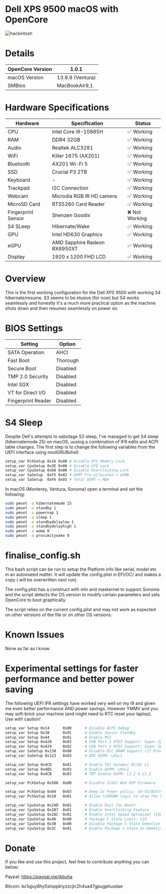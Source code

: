 # Dell XPS 9500 macOS with OpenCore

![hackintosh](./screenshot.png)

# Details

| OpenCore Version | 1.0.1 |
| --- | --- |
| macOS Version | 13.6.9 (Ventura) |
| SMBios | MacBookAir9,1 |

# Hardware Specifications

| Hardware | Specification | Status |
| --- | --- | --- |
| CPU | Intel Core i9-10885H | ✅ Working |
| RAM | DDR4 32GB | ✅ Working |
| Audio | Realtek ALC3281 | ✅ Working |
| WiFi | Killer 1675 (AX201) | ✅ Working |
| Bluetooth | AX201 Wi-Fi 5 | ✅ Working |
| SSD | Crucial P3 2TB | ✅ Working |
| Keyboard | - | ✅ Working |
| Trackpad | I2C Connection | ✅ Working |
| Webcam | Microdia RGB IR HD camera | ✅ Working |
| MicroSD Card | RTS5260 Card Reader | ✅ Working |
| Fingerprint Sensor | Shenzen Goodix | ❌ Not Working |
| S4 SLeep | Hibernate/Wake | ✅ Working |
| GPU | Intel HD630 Graphics | ✅ Working |
| eGPU | AMD Sapphire Radeon RX6950XT | ✅ Working |
| Display | 1920 x 1200 FHD LCD | ✅ Working |

# Overview

This is the first working configuration for the Dell XPS 9500 with working S4 hibernate/resume. S3 seems to be elusive (for now) but S4 works seamlessly and honestly it's a much more practical option as the machine shuts down and then resumes seamlessly on power on.

# BIOS Settings

| Setting | Option |
| --- | --- |
| SATA Operation | AHCI |
| Fast Boot | Thorough |
| Secure Boot | Disabled |
| TMP 2.0 Security | Disabled |
| Intel SGX | Disabled |
| VT for Direct I/O | Disabled |
| Fingerprint Reader | Disabled |

# S4 Sleep
Despite Dell's attempts to sabotage S3 sleep, I've managed to get S4 sleep 
(hibernatemode 25) on macOS, uusing a combination of IFR edits 
and ACPI table changes. The first step is to change the following 
variables from the UEFI interface using modGRUBshell:

```bash
setup_var PchSetup 0x16 0x00 # Disable RTC Memory Lock
setup_var CpuSetup 0x3E 0x00 # Disable CFG Lock
setup_var CpuSetup 0xDA 0x00 # Disable Overclocking Lock
setup_var SaSetup  0xF5 0x02 # DVMT Pre-allocated = 64MB
setup_var SaSetup  0xF6 0x03 # Total DVMT = MAX
```

In macOS (Monterey, Ventura, Sonoma) open a terminal and set the following:

```bash
sudo pmset -a hibernatemode 25
sudo pmset -a standby 1
sudo pmset -a powernap 1
sudo pmset -a sleep 1
sudo pmset -a standbydelaylow 1
sudo pmset -a standbydelayhigh 1
sudo pmset -a womp 0
sudo pmset -a proximitywake 0
```

# finalise_config.sh
This bash script can be run to setup the Platform info like serial, model etc in an automated matter.
It will update the config.plist in EFI/OC/ and makes a copy ( will be overwritten next run).

The config.plist has a construct with min and maxkernel to support Sonoma and the script detects the OS version to modify certain parameters and sets OpenCore to boot graphically.

The script relies on the current config.plist and may not work as expected on other versions of the file or on other OS versions.

# Known Issues

None as far as I know.

# Experimental settings for faster performance and better power saving

The following UEFI IFR settings have worked very well on my i9 and given me even better performance AND power savings. However YMMV and you may soft-brick your machine (and might need to RTC 
reset your laptop). Use with caution!

```bash
setup_var Setup 0x14  	  0x00      # Disable ACPI Debug
setup_var Setup 0x38  	  0x01      # Enable Sensor Standby
setup_var Setup 0x44  	  0x01      # Enable MSI
setup_var Setup 0x428 	  0x02      # USB Port 1 RTD3 Support: Super Speed
setup_var Setup 0x429 	  0x02      # USB Port 2 RTD3 Support: Super Speed
setup_var SaSetup 0x130   0x00      # Disable ECC DRAM Support (if Precision doesnt have ECC DRAM)
setup_var SaSetup 0x123   0x03      # DMI ASPM: L0sL1

setup_var Setup 0x4CD     0x01      # Enable Tbt Dynamic AC/DC L1
setup_var Setup 0x4B5     0x03      # Enable ASPM: L0sL1
setup_var Setup 0x4CB     0x03      # TBT Enable ASPM: L1.1 & L1.2

setup_var PchSetup 0x586  0x00      # Disable Intel WoV DSP Firmware

setup_var PchSetup 0x04   0x03      # Deep Sx Power policy: S4-S5/Battery
setup_var PchSetup 0x10   0x01      # Allow CLKRUN# logic to stop the PCI clocks

setup_var CpuSetup 0x24D  0x01      # Enable Dual Tau Boost
setup_var CpuSetup 0x1B7  0x01      # Enable OverClocking Feature
setup_var CpuSetup 0x2AC  0x01 	    # Enable Intel Speed Optimizer (ISO)
setup_var CpuSetup 0x46   0x08      # Package C State Limit: C10
setup_var CpuSetup 0x3B   0x00      # Disable Package C-State Demotion 
setup_var CpuSetup 0x3C   0x01      # Enable Package C-State Un-Demotion
```

# Donate

If you like and use this project, feel free to contribute anything you can below:

Paypal: https://paypal.me/jkbuha

Bitcoin: bc1qjuy6hy5shqqdnyzzcjlc2h4ua47gpugphuxdae
